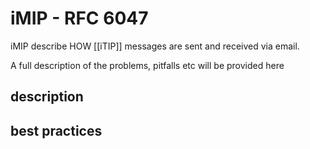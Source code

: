 # iMIP - RFC 6047

iMIP describe HOW [[iTIP]] messages are sent and received via email.

A full description of the problems, pitfalls etc will be provided here

## description

## best practices

